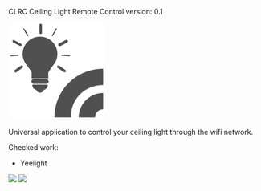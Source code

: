 CLRC
Ceiling Light Remote Control
version: 0.1

<img src="https://github.com/vbbelous/clrc/blob/master/app/src/main/res/mipmap-xxxhdpi/logo.png"></img>

Universal application to control your ceiling light through the wifi network.

Checked work:
- Yeelight

<img src="https://github.com/vbbelous/clrc/blob/master/img/img_1.jpeg"/> <img src="https://github.com/vbbelous/clrc/blob/master/img/img_2.jpeg"/>
